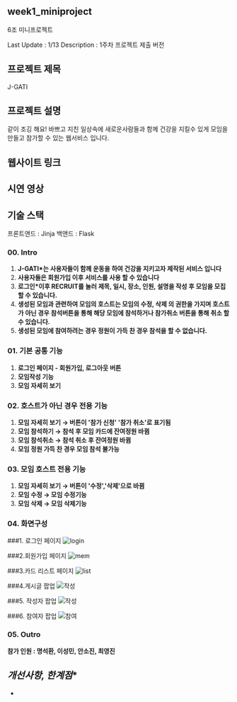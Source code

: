 ## week1_miniproject
6조 미니프로젝트

Last Update : 1/13
Description : 1주차 프로젝트 제출 버전

## 프로젝트 제목
J-GATI

## 프로젝트 설명
같이 조깅 해요!
바쁘고 지친 일상속에 새로운사람들과 함께 건강을 지킬수 있게 모임을 만들고 참가할 수 있는 웹서비스 입니다.

## 웹사이트 링크


## 시연 영상


## 기술 스택
프론트앤드 : Jinja
백앤드 : Flask

### **00. Intro**

1. **J-GATI*는 사용자들이 함께 운동을 하여 건강을 지키고자 제작된 서비스 입니다**
2. **사용자들은 회원가입 이후 서비스를 사용 할 수 있습니다**
3. **로그인*이후 RECRUIT를 눌러 제목, 일시, 장소, 인원, 설명을 작성 후 모임을 모집 할 수 있습니다.**
4. **생성된 모임과 관련하여 모임의 호스트는 모임의 수정, 삭제 의 권한을 가지며 호스트가 아닌 경우 참석버튼을 통해 해당 모임에 참석하거나 참가취소 버튼을 통해 취소 할 수 있습니다.**
5. **생성된 모임에 참여하려는 경우 정원이 가득 찬 경우 참석을 할 수 없습니다.**

### **01. 기본 공통 기능**

1. **로그인 페이지 - 회원가입, 로그아웃 버튼**
2. **모임작성 기능**
3. **모임 자세히 보기**

### **02. 호스트가 아닌 경우 전용 기능**

1. **모임 자세히 보기 → 버튼이 '참가 신청' '참가 취소'로 표기됨**
2. **모임 참석하기 → 참석 후 모임 카드에 잔여정원 바뀜**
3. **모임 참석취소 → 참석 취소 후 잔여정원 바뀜**
4. **모임 정원 가득 찬 경우 모임 참석 불가능**

### **03. 모임 호스트 전용 기능**

1. **모임 자세히 보기 → 버튼이 '수정','삭제'으로 바뀜**
2. **모임 수정 → 모임 수정기능**
3. **모임 삭제 → 모임 삭제기능**

### **04. 화면구성**
###1. 로그인 페이지
![login](https://user-images.githubusercontent.com/93499244/149304046-54a04982-1c4c-498f-8438-91591acfdb75.png)

###2.회원가입 페이지
![mem](https://user-images.githubusercontent.com/93499244/149304761-0725f0f5-ca92-47cc-9a71-b80dca8d1394.png)

###3.카드 리스트 페이지
![list](https://user-images.githubusercontent.com/93499244/149304752-5c08b4dd-2e00-476d-865c-17aac0677a19.png)

###4.게시글 팝업
![작성](https://user-images.githubusercontent.com/93499244/149304352-d359b30c-479c-4765-a6fa-e9d537986382.png)

###5. 작성자 팝업
![작성](https://user-images.githubusercontent.com/93499244/149304352-d359b30c-479c-4765-a6fa-e9d537986382.png)

###6. 참여자 팝업
![참여](https://user-images.githubusercontent.com/93499244/149304715-1de6cd9c-9c8c-433a-8466-b53df34227f5.png)

### **05. Outro**

**참가 인원 : 명석환, 이성민, 안소진, 최영진**

*개선사항, 한계점**
- 
- 
